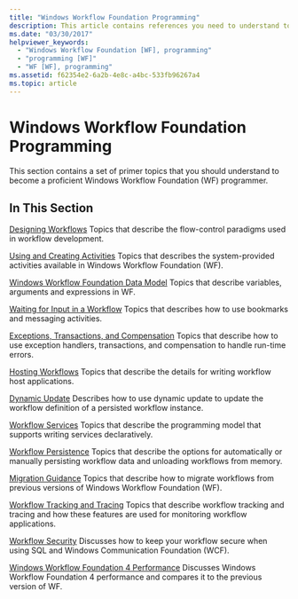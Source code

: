 ```yaml
---
title: "Windows Workflow Foundation Programming"
description: This article contains references you need to understand to become a proficient Windows Workflow Foundation programmer.
ms.date: "03/30/2017"
helpviewer_keywords:
  - "Windows Workflow Foundation [WF], programming"
  - "programming [WF]"
  - "WF [WF], programming"
ms.assetid: f62354e2-6a2b-4e8c-a4bc-533fb96267a4
ms.topic: article
---
```

# Windows Workflow Foundation Programming

This section contains a set of primer topics that you should understand to become a proficient Windows Workflow Foundation (WF) programmer.

## In This Section

 [Designing Workflows](designing-workflows.md)
 Topics that describe the flow-control paradigms used in workflow development.

 [Using and Creating Activities](using-and-creating-activities.md)
 Topics that describes the system-provided activities available in Windows Workflow Foundation (WF).

 [Windows Workflow Foundation Data Model](data-model.md)
 Topics that describe variables, arguments and expressions in WF.

 [Waiting for Input in a Workflow](waiting-for-input-in-a-workflow.md)
 Topics that describes how to use bookmarks and messaging activities.

 [Exceptions, Transactions, and Compensation](exceptions-transactions-and-compensation.md)
 Topics that describe how to use exception handlers, transactions, and compensation to handle run-time errors.

 [Hosting Workflows](hosting-workflows.md)
 Topics that describe the details for writing workflow host applications.

 [Dynamic Update](dynamic-update.md)
 Describes how to use dynamic update to update the workflow definition of a persisted workflow instance.

 [Workflow Services](../wcf/feature-details/workflow-services.md)
 Topics that describe the programming model that supports writing services declaratively.

 [Workflow Persistence](workflow-persistence.md)
 Topics that describe the options for automatically or manually persisting workflow data and unloading workflows from memory.

 [Migration Guidance](migration-guidance.md)
 Topics that describe how to migrate workflows from previous versions of Windows Workflow Foundation (WF).

 [Workflow Tracking and Tracing](workflow-tracking-and-tracing.md)
 Topics that describe workflow tracking and tracing and how these features are used for monitoring workflow applications.

 [Workflow Security](workflow-security.md)
 Discusses how to keep your workflow secure when using SQL and Windows Communication Foundation (WCF).

 [Windows Workflow Foundation 4 Performance](performance.md)
 Discusses Windows Workflow Foundation 4 performance and compares it to the previous version of WF.
